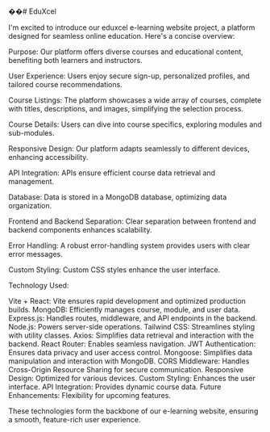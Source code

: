 ��#   E d u X c e l  

I'm excited to introduce our eduxcel e-learning website project, a platform designed for seamless online education. Here's a concise overview:

Purpose: Our platform offers diverse courses and educational content, benefiting both learners and instructors.

User Experience: Users enjoy secure sign-up, personalized profiles, and tailored course recommendations.

Course Listings: The platform showcases a wide array of courses, complete with titles, descriptions, and images, simplifying the selection process.

Course Details: Users can dive into course specifics, exploring modules and sub-modules.

Responsive Design: Our platform adapts seamlessly to different devices, enhancing accessibility.

API Integration: APIs ensure efficient course data retrieval and management.

Database: Data is stored in a MongoDB database, optimizing data organization.

Frontend and Backend Separation: Clear separation between frontend and backend components enhances scalability.

Error Handling: A robust error-handling system provides users with clear error messages.

Custom Styling: Custom CSS styles enhance the user interface.


Technology Used:

Vite + React: Vite ensures rapid development and optimized production builds.
MongoDB: Efficiently manages course, module, and user data.
Express.js: Handles routes, middleware, and API endpoints in the backend.
Node.js: Powers server-side operations.
Tailwind CSS: Streamlines styling with utility classes.
Axios: Simplifies data retrieval and interaction with the backend.
React Router: Enables seamless navigation.
JWT Authentication: Ensures data privacy and user access control.
Mongoose: Simplifies data manipulation and interaction with MongoDB.
CORS Middleware: Handles Cross-Origin Resource Sharing for secure communication.
Responsive Design: Optimized for various devices.
Custom Styling: Enhances the user interface.
API Integration: Provides dynamic course data.
Future Enhancements: Flexibility for upcoming features.

These technologies form the backbone of our e-learning website, ensuring a smooth, feature-rich user experience.
 
 
